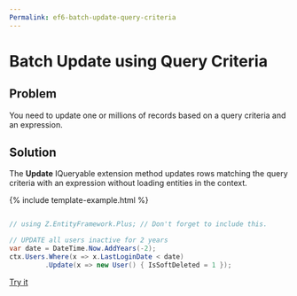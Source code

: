```yaml
---
Permalink: ef6-batch-update-query-criteria
---
```


# Batch Update using Query Criteria

## Problem

You need to update one or millions of records based on a query criteria and an expression.

## Solution

The **Update** IQueryable extension method updates rows matching the query criteria with an expression without loading entities in the context.

{% include template-example.html %} 
```csharp

// using Z.EntityFramework.Plus; // Don't forget to include this.

// UPDATE all users inactive for 2 years
var date = DateTime.Now.AddYears(-2);
ctx.Users.Where(x => x.LastLoginDate < date)
         .Update(x => new User() { IsSoftDeleted = 1 });

```
[Try it](https://dotnetfiddle.net/sfMLRj)
